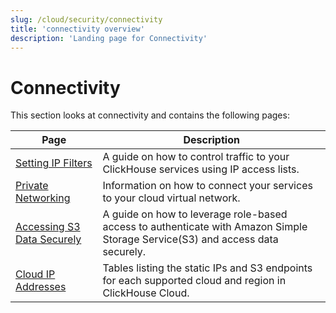 ```yaml
---
slug: /cloud/security/connectivity
title: 'connectivity overview'
description: 'Landing page for Connectivity'
---
```


# Connectivity

This section looks at connectivity and contains the following pages:

| Page                                                                 | Description                                                                                                                   |
|----------------------------------------------------------------------|-------------------------------------------------------------------------------------------------------------------------------|
| [Setting IP Filters](/cloud/security/setting-ip-filters)     | A guide on how to control traffic to your ClickHouse services using IP access lists.                                          |
| [Private Networking](/cloud/security/private-link-overview)  | Information on how to connect your services to your cloud virtual network.                                                    |
| [Accessing S3 Data Securely](/cloud/security/secure-s3)      | A guide on how to leverage role-based access to authenticate with Amazon Simple Storage Service(S3) and access data securely. |
| [Cloud IP Addresses](/manage/security/cloud-endpoints-api)   | Tables listing the static IPs and S3 endpoints for each supported cloud and region in ClickHouse Cloud.                       |